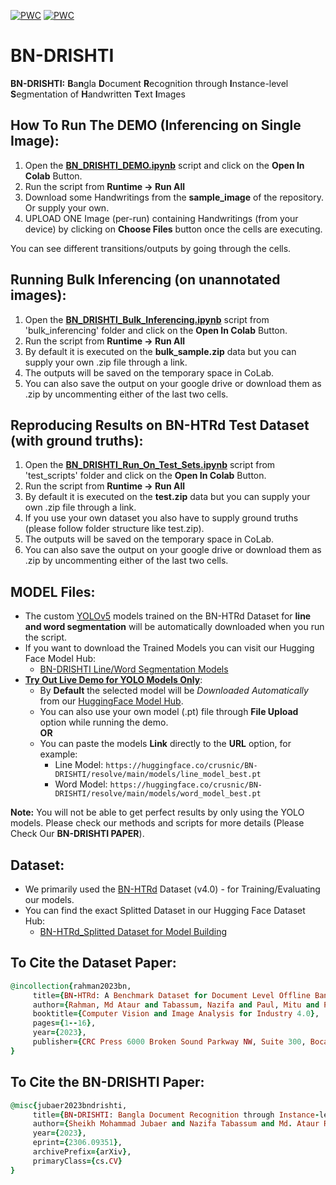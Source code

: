 [![PWC](https://img.shields.io/endpoint.svg?url=https://paperswithcode.com/badge/bn-drishti-bangla-document-recognition/handwritten-line-segmentation-on-bn-htrd)](https://paperswithcode.com/sota/handwritten-line-segmentation-on-bn-htrd?p=bn-drishti-bangla-document-recognition)
[![PWC](https://img.shields.io/endpoint.svg?url=https://paperswithcode.com/badge/bn-drishti-bangla-document-recognition/handwritten-word-segmentation-on-bn-htrd)](https://paperswithcode.com/sota/handwritten-word-segmentation-on-bn-htrd?p=bn-drishti-bangla-document-recognition)

# **BN-DRISHTI**
**BN-DRISHTI:** **B**a**n**gla **D**ocument **R**ecognition through **I**nstance-level **S**egmentation of **H**andwritten **T**ext **I**mages

## How To Run The **DEMO** (Inferencing on Single Image):
1) Open the [**BN_DRISHTI_DEMO.ipynb**](https://github.com/crusnic-corp/BN-DRISHTI/blob/main/BN_DRISHTI_DEMO.ipynb) script and click on the **Open In Colab** Button.
2) Run the script from **Runtime ->  Run All**
3) Download some Handwritings from the **sample_image** of the repository. Or supply your own. 
4) UPLOAD ONE Image (per-run) containing Handwritings (from your device) by clicking on **Choose Files** button once the cells are executing.
	
You can see different transitions/outputs by going through the cells.

## Running Bulk Inferencing (on unannotated images):
1) Open the [**BN_DRISHTI_Bulk_Inferencing.ipynb**](https://github.com/crusnic-corp/BN-DRISHTI/blob/main/bulk_inferencing/BN_DRISHTI_Bulk_Inferencing.ipynb) script from 'bulk_inferencing' folder and click on the **Open In Colab** Button.
2) Run the script from **Runtime ->  Run All**
3) By default it is executed on the **bulk_sample.zip** data but you can supply your own .zip file through a link. 
4) The outputs will be saved on the temporary space in CoLab.
5) You can also save the output on your google drive or download them as .zip by uncommenting either of the last two cells.

## Reproducing Results on BN-HTRd **Test Dataset** (with ground truths):
1) Open the [**BN_DRISHTI_Run_On_Test_Sets.ipynb**](https://github.com/crusnic-corp/BN-DRISHTI/blob/main/test_scripts/BN_DRISHTI_Run_On_Test_Sets.ipynb) script from 'test_scripts' folder and click on the **Open In Colab** Button.
2) Run the script from **Runtime ->  Run All**
3) By default it is executed on the **test.zip** data but you can supply your own .zip file through a link.
4) If you use your own dataset you also have to supply ground truths (please follow folder structure like test.zip).
5) The outputs will be saved on the temporary space in CoLab.
6) You can also save the output on your google drive or download them as .zip by uncommenting either of the last two cells.

## MODEL Files:
- The custom [YOLOv5](https://github.com/ultralytics/yolov5/wiki/Train-Custom-Data) models trained on the BN-HTRd Dataset for **line and word segmentation** will be automatically downloaded when you run the script.
- If you want to download the Trained Models you can visit our Hugging Face Model Hub:
	- [BN-DRISHTI Line/Word Segmentation Models](https://huggingface.co/crusnic/BN-DRISHTI/tree/main/models)
- [**Try Out Live Demo for YOLO Models Only**](https://bn-htr-yolo.streamlit.app/):
	- By **Default** the selected model will be *Downloaded Automatically* from our [HuggingFace Model Hub](https://huggingface.co/crusnic/BN-DRISHTI/tree/main/models).
	- You can also use your own model (.pt) file through **File Upload** option while running the demo.
 	<br>**OR**</br>
	- You can paste the models **Link** directly to the **URL** option, for example:
  		- Line Model: `https://huggingface.co/crusnic/BN-DRISHTI/resolve/main/models/line_model_best.pt`
  		- Word Model: `https://huggingface.co/crusnic/BN-DRISHTI/resolve/main/models/word_model_best.pt`
	
**Note:** You will not be able to get perfect results by only using the YOLO models. Please check our methods and scripts for more details (Please Check Our **BN-DRISHTI PAPER**).

## Dataset:
- We primarily used the [BN-HTRd](https://data.mendeley.com/datasets/743k6dm543) Dataset (v4.0) - for Training/Evaluating our models.
- You can find the exact Splitted Dataset in our Hugging Face Dataset Hub:
	- [BN-HTRd_Splitted Dataset for Model Building](https://huggingface.co/datasets/shaoncsecu/BN-HTRd_Splitted)
	
	
 ## To Cite the Dataset Paper:
 ```ruby
@incollection{rahman2023bn,
      title={BN-HTRd: A Benchmark Dataset for Document Level Offline Bangla Handwritten Text Recognition (HTR) and Line Segmentation},
      author={Rahman, Md Ataur and Tabassum, Nazifa and Paul, Mitu and Pal, Riya and Islam, Mohammad Khairul},
      booktitle={Computer Vision and Image Analysis for Industry 4.0},
      pages={1--16},
      year={2023},
      publisher={CRC Press 6000 Broken Sound Parkway NW, Suite 300, Boca Raton, FL 33487-2742}
}
```

 ## To Cite the **BN-DRISHTI** Paper:
 ```ruby
@misc{jubaer2023bndrishti,
      title={BN-DRISHTI: Bangla Document Recognition through Instance-level Segmentation of Handwritten Text Images}, 
      author={Sheikh Mohammad Jubaer and Nazifa Tabassum and Md. Ataur Rahman and Mohammad Khairul Islam},
      year={2023},
      eprint={2306.09351},
      archivePrefix={arXiv},
      primaryClass={cs.CV}
}
```

